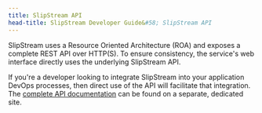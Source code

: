 ```yaml
---
title: SlipStream API
head-title: SlipStream Developer Guide&#58; SlipStream API
---
```


SlipStream uses a Resource Oriented Architecture (ROA) and exposes a
complete REST API over HTTP(S).  To ensure consistency, the service's
web interface directly uses the underlying SlipStream API.

If you're a developer looking to integrate SlipStream into your
application DevOps processes, then direct use of the API will
facilitate that integration.  The [complete API documentation][ssapi]
can be found on a separate, dedicated site.


[ssapi]: http://ssapi.sixsq.com
